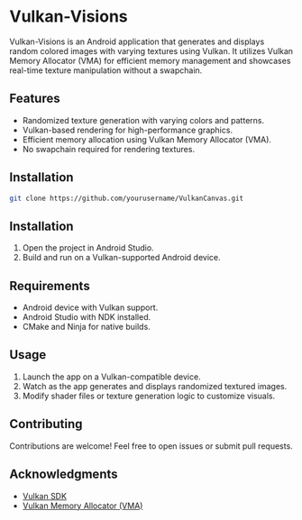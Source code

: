 # Vulkan-Visions

Vulkan-Visions is an Android application that generates and displays random colored images with varying textures using Vulkan. It utilizes Vulkan Memory Allocator (VMA) for efficient memory management and showcases real-time texture manipulation without a swapchain.

## Features
- Randomized texture generation with varying colors and patterns.
- Vulkan-based rendering for high-performance graphics.
- Efficient memory allocation using Vulkan Memory Allocator (VMA).
- No swapchain required for rendering textures.

## Installation
```sh
git clone https://github.com/yourusername/VulkanCanvas.git
```

## Installation
1. Open the project in Android Studio.
2. Build and run on a Vulkan-supported Android device.

## Requirements
- Android device with Vulkan support.
- Android Studio with NDK installed.
- CMake and Ninja for native builds.

## Usage
1. Launch the app on a Vulkan-compatible device.
2. Watch as the app generates and displays randomized textured images.
3. Modify shader files or texture generation logic to customize visuals.

## Contributing
Contributions are welcome! Feel free to open issues or submit pull requests.

## Acknowledgments
- [Vulkan SDK](https://vulkan.lunarg.com/sdk/home)
- [Vulkan Memory Allocator (VMA)](https://gpuopen.com/vulkan-memory-allocator/)
